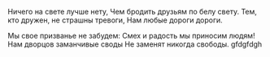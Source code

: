 Ничего на свете лучше нету,
Чем бродить друзьям по белу свету.
Тем, кто дружен, не страшны тревоги,
Нам любые дороги дороги.

Мы свое призванье не забудем:
Смех и радость мы приносим людям!
Нам дворцов заманчивые своды
Не заменят никогда свободы.
gfdgfdgh
